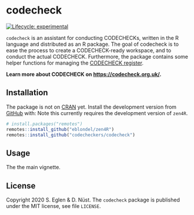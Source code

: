 
<!-- README.md is generated from README.Rmd. Please edit that file -->

# codecheck

<!-- badges: start -->

[![Lifecycle:
experimental](https://img.shields.io/badge/lifecycle-experimental-orange.svg)](https://www.tidyverse.org/lifecycle/#experimental)
<!-- badges: end -->

`codecheck` is an assistant for conducting CODECHECKs, written in the R
language and distributed as an R package. The goal of codecheck is to
ease the process to create a CODECHECK-ready workspace, and to conduct
the actual CODECHECK. Furthermore, the package contains some helper
functions for managing the [CODECHECK
register](https://codecheck.org.uk/register/).

**Learn more about CODECHECK on <https://codecheck.org.uk/>.**

## Installation

The package is not on [CRAN](https://CRAN.R-project.org) yet. Install
the development version from
[GitHub](https://github.com/codecheckers/codecheck) with: Note this
currently requires the development version of `zen4R`.

``` r
# install.packages("remotes")
remotes::install_github("eblondel/zen4R")
remotes::install_github("codecheckers/codecheck")
```

## Usage

The the main vignette.

## License

Copyright 2020 S. Eglen & D. Nüst. The `codecheck` package is published
under the MIT license, see file `LICENSE`.
